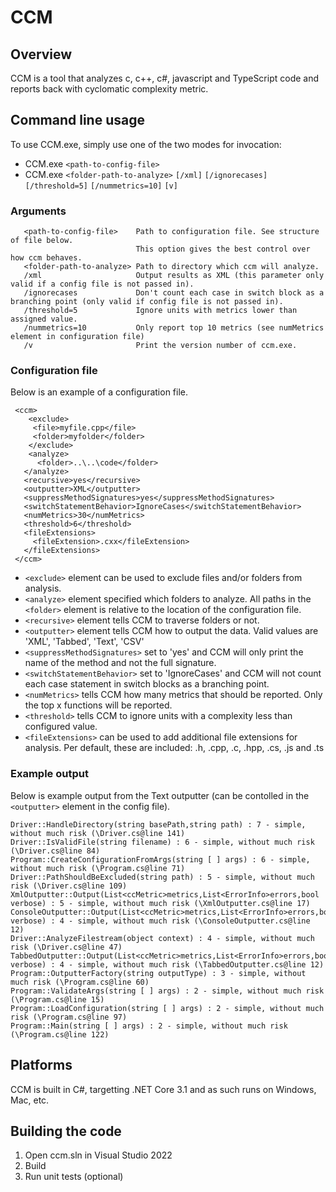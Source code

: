 CCM
===

## Overview

CCM is a tool that analyzes c, c++, c#, javascript and TypeScript code and reports back with cyclomatic complexity metric.

## Command line usage
To use CCM.exe, simply use one of the two modes for invocation:

* CCM.exe ```<path-to-config-file>```
* CCM.exe ```<folder-path-to-analyze>``` ```[/xml]``` ```[/ignorecases]``` ```[/threshold=5]``` ```[/nummetrics=10]``` ```[v]``` 

### Arguments
```
   <path-to-config-file>    Path to configuration file. See structure of file below. 
                            This option gives the best control over how ccm behaves.
   <folder-path-to-analyze> Path to directory which ccm will analyze.
   /xml                     Output results as XML (this parameter only valid if a config file is not passed in).
   /ignorecases             Don't count each case in switch block as a branching point (only valid if config file is not passed in).
   /threshold=5             Ignore units with metrics lower than assigned value.
   /nummetrics=10           Only report top 10 metrics (see numMetrics element in configuration file)
   /v                       Print the version number of ccm.exe.
```

### Configuration file
Below is an example of a configuration file.

```
 <ccm>
    <exclude>
     <file>myfile.cpp</file>
     <folder>myfolder</folder>
    </exclude>
    <analyze>
      <folder>..\..\code</folder>
   </analyze>
   <recursive>yes</recursive>
   <outputter>XML</outputter>
   <suppressMethodSignatures>yes</suppressMethodSignatures>
   <switchStatementBehavior>IgnoreCases</switchStatementBehavior>
   <numMetrics>30</numMetrics>
   <threshold>6</threshold>
   <fileExtensions>
     <fileExtension>.cxx</fileExtension>
   </fileExtensions>
 </ccm>
```

* ```<exclude>``` element can be used to exclude files and/or folders from analysis.
* ```<analyze>``` element specified which folders to analyze. All paths in the ```<folder>``` element is relative to the location of the configuration file.
* ```<recursive>``` element tells CCM to traverse folders or not.
* ```<outputter>``` element tells CCM how to output the data. Valid values are 'XML', 'Tabbed', 'Text', 'CSV'
* ```<suppressMethodSignatures>``` set to 'yes' and CCM will only print the name of the method and not the full signature.
* ```<switchStatementBehavior>``` set to 'IgnoreCases' and CCM will not count each case statement in switch blocks as a branching point.
* ```<numMetrics>``` tells CCM how many metrics that should be reported. Only the top x functions will be reported.
* ```<threshold>``` tells CCM to ignore units with a complexity less than configured value.
* ```<fileExtensions>``` can be used to add additional file extensions for analysis. Per default, these are included: .h, .cpp, .c, .hpp, .cs, .js and .ts 

### Example output
Below is example output from the Text outputter (can be contolled in the ```<outputter>``` element in the config file).
```
Driver::HandleDirectory(string basePath,string path) : 7 - simple, without much risk (\Driver.cs@line 141)
Driver::IsValidFile(string filename) : 6 - simple, without much risk (\Driver.cs@line 84)
Program::CreateConfigurationFromArgs(string [ ] args) : 6 - simple, without much risk (\Program.cs@line 71)
Driver::PathShouldBeExcluded(string path) : 5 - simple, without much risk (\Driver.cs@line 109)
XmlOutputter::Output(List<ccMetric>metrics,List<ErrorInfo>errors,bool verbose) : 5 - simple, without much risk (\XmlOutputter.cs@line 17)
ConsoleOutputter::Output(List<ccMetric>metrics,List<ErrorInfo>errors,bool verbose) : 4 - simple, without much risk (\ConsoleOutputter.cs@line 12)
Driver::AnalyzeFilestream(object context) : 4 - simple, without much risk (\Driver.cs@line 47)
TabbedOutputter::Output(List<ccMetric>metrics,List<ErrorInfo>errors,bool verbose) : 4 - simple, without much risk (\TabbedOutputter.cs@line 12)
Program::OutputterFactory(string outputType) : 3 - simple, without much risk (\Program.cs@line 60)
Program::ValidateArgs(string [ ] args) : 2 - simple, without much risk (\Program.cs@line 15)
Program::LoadConfiguration(string [ ] args) : 2 - simple, without much risk (\Program.cs@line 97)
Program::Main(string [ ] args) : 2 - simple, without much risk (\Program.cs@line 122)
```

## Platforms
CCM is built in C#, targetting .NET Core 3.1 and as such runs on Windows, Mac, etc. 

## Building the code

1. Open ccm.sln in Visual Studio 2022
2. Build 
3. Run unit tests (optional)

